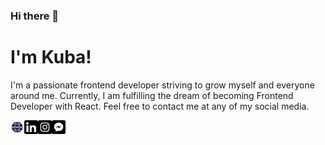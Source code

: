 ### Hi there 👋

# I'm Kuba!

I'm a passionate frontend developer striving to grow myself and everyone around me. Currently, I am fulfilling the dream of becoming Frontend Developer with React. Feel free to contact me at any of my social media.

[<img align="left" width="22px" alt="website" src="https://raw.githubusercontent.com/JakHer/JakHer/0e112df5589cf9c932c94b505bb98131159cbdf3/assets/website32.svg" />][website]
[<img align="left" width="22px" alt="linkedin" src="https://raw.githubusercontent.com/JakHer/JakHer/0e112df5589cf9c932c94b505bb98131159cbdf3/assets/linked32.svg" />][linkedin]
[<img align="left" width="22px" alt="instagram" src="https://raw.githubusercontent.com/JakHer/JakHer/0e112df5589cf9c932c94b505bb98131159cbdf3/assets/instagram32.svg" />][instagram]

[<img align="left" width="22px" alt="messenger" src="https://raw.githubusercontent.com/JakHer/JakHer/0e112df5589cf9c932c94b505bb98131159cbdf3/assets/messenger32.svg" />][messenger]

[website]: https://jakher.github.io/
[messenger]: https://www.facebook.com/messages/t/qbbaa
[instagram]: https://www.instagram.com/kubahermyt/
[linkedin]: https://www.linkedin.com/in/jakub-hermyt/

<!--
**JakHer/JakHer** is a ✨ _special_ ✨ repository because its `README.md` (this file) appears on your GitHub profile.

Here are some ideas to get you started:

- 🔭 I’m currently working on ...
- 🌱 I’m currently learning ...
- 👯 I’m looking to collaborate on ...
- 🤔 I’m looking for help with ...
- 💬 Ask me about ...
- 📫 How to reach me: ...
- 😄 Pronouns: ...
- ⚡ Fun fact: ...
-->
